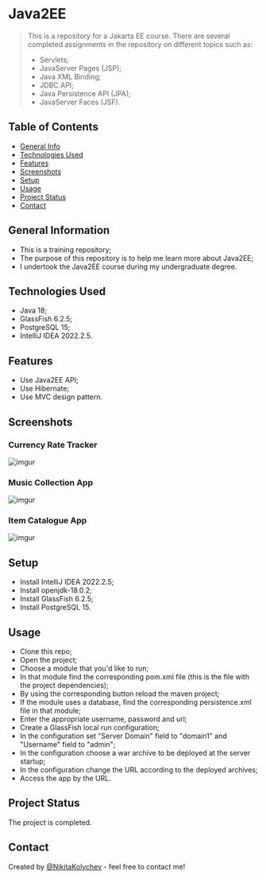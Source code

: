 # Java2EE
> This is a repository for a Jakarta EE course. There are several completed assignments in the repository on different topics such as:
> * Servlets;
> * JavaServer Pages (JSP);
> * Java XML Binding;
> * JDBC API;
> * Java Persistence API (JPA);
> * JavaServer Faces (JSF).
<!-- > Live demo [_here_](https://www.example.com).  If you have the project hosted somewhere, include the link here. -->


## Table of Contents
* [General Info](#general-information)
* [Technologies Used](#technologies-used)
* [Features](#features)
* [Screenshots](#screenshots)
* [Setup](#setup)
* [Usage](#usage)
* [Project Status](#project-status)
* [Contact](#contact)
<!-- * [License](#license) -->


## General Information
- This is a training repository;
- The purpose of this repository is to help me learn more about Java2EE;
- I undertook the Java2EE course during my undergraduate degree.
<!-- You don't have to answer all the questions - just the ones relevant to your project. -->


## Technologies Used
- Java 18;
- GlassFish 6.2.5;
- PostgreSQL 15;
- IntelliJ IDEA 2022.2.5.


## Features
- Use Java2EE API;
- Use Hibernate;
- Use MVC design pattern.


## Screenshots

### Currency Rate Tracker
![imgur](https://imgur.com/kTVlWtT.png)

### Music Collection App
![imgur](https://imgur.com/EgE86yL.png)

### Item Catalogue App
![imgur](https://imgur.com/go5ruh8.png)
<!-- If you have screenshots you'd like to share, include them here. -->


## Setup
* Install IntelliJ IDEA 2022.2.5;
* Install openjdk-18.0.2;
* Install GlassFish 6.2.5;
* Install PostgreSQL 15.


## Usage
* Clone this repo;
* Open the project;
* Choose a module that you'd like to run;
* In that module find the corresponding pom.xml file (this is the file with the project dependencies);
* By using the corresponding button reload the maven project;
* If the module uses a database, find the corresponding persistence.xml file in that module;
* Enter the appropriate username, password and url;
* Create a GlassFish local run configuration;
* In the configuration set "Server Domain" field to "domain1" and "Username" field to "admin";
* In the configuration choose a war archive to be deployed at the server startup;
* In the configuration change the URL according to the deployed archives;
* Access the app by the URL.


## Project Status
The project is completed.


## Contact
Created by [@NikitaKolychev](https://twitter.com/NikitaKolychev) - feel free to contact me!


<!-- Optional -->
<!-- ## License -->
<!-- This project is open source and available under the [... License](). -->

<!-- You don't have to include all sections - just the one's relevant to your project -->
